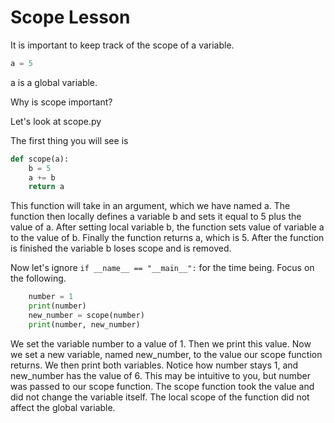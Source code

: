 Scope Lesson
============

It is important to keep track of the scope of a variable.
```python
a = 5
```
a is a global variable.

Why is scope important?

Let's look at scope.py

The first thing you will see is
```python
def scope(a):
    b = 5
    a += b
    return a
```
This function will take in an argument, which we have named a.
The function then locally defines a variable b and sets it equal to 5 plus the value of a.
After setting local variable b, the function sets value of variable a to the value of b.
Finally the function returns a, which is 5.
After the function is finished the variable b loses scope and is removed.

Now let's ignore `if __name__ == "__main__":` for the time being.
Focus on the following.
```python
    number = 1
    print(number)
    new_number = scope(number)
    print(number, new_number)
```
We set the variable number to a value of 1.
Then we print this value.
Now we set a new variable, named new_number, to the value our scope function returns.
We then print both variables.
Notice how number stays 1, and new_number has the value of 6.
This may be intuitive to you, but number was passed to our scope function.
The scope function took the value and did not change the variable itself.
The local scope of the function did not affect the global variable.


